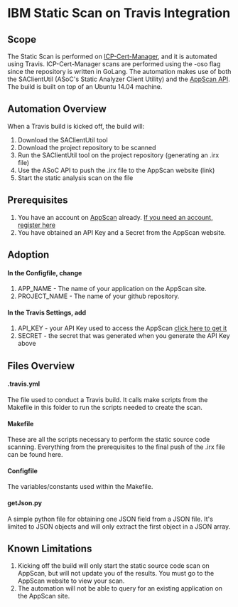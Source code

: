 # IBM Static Scan on Travis Integration
## Scope
The Static Scan is performed on [ICP-Cert-Manager](https://github.ibm.com/IBMPrivateCloud/icp-cert-manager), and it is automated using Travis. ICP-Cert-Manager scans are performed using the -oso flag since the repository is written in GoLang. The automation makes use of both the SAClientUtil (ASoC's Static Analyzer Client Utility) and the [AppScan API](https://appscan.ibmcloud.com/swagger/ui/index). The build is built on top of an Ubuntu 14.04 machine.

## Automation Overview
When a Travis build is kicked off, the build will:
1. Download the SAClientUtil tool
2. Download the project repository to be scanned
3. Run the SAClientUtil tool on the project repository (generating an .irx file)
4. Use the ASoC API to push the .irx file to the AppScan website (link)
5. Start the static analysis scan on the file

## Prerequisites
1. You have an account on [AppScan](https://appscan.ibmcloud.com/AsoCUI/serviceui/home) already. [If you need an account, register here]()
2. You have obtained an API Key and a Secret from the AppScan website.
## Adoption
#### In the Configfile, change
1. APP_NAME - The name of your application on the AppScan site.
2. PROJECT_NAME - The name of your github repository. 
#### In the Travis Settings, add
1. API_KEY - your API Key used to access the AppScan [click here to get it](https://appscan.ibmcloud.com/AsoCUI/serviceui/main/admin/apiKey)
2. SECRET - the secret that was generated when you generate the API Key above
## Files Overview
#### .travis.yml
The file used to conduct a Travis build. It calls make scripts from the Makefile in this folder to run the scripts needed to create the scan.
#### Makefile
These are all the scripts necessary to perform the static source code scanning. Everything from the prerequisites to the final push of the .irx file can be found here.
#### Configfile
The variables/constants used within the Makefile.
#### getJson.py
A simple python file for obtaining one JSON field from a JSON file. It's limited to JSON objects and will only extract the first object in a JSON array.

## Known Limitations
1. Kicking off the build will only start the static source code scan on AppScan, but will not update you of the results. You must go to the AppScan website to view your scan.
2. The automation will not be able to query for an existing application on the AppScan site. 
